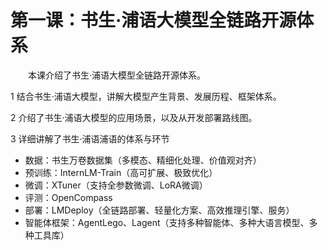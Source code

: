 # 第一课：书生·浦语大模型全链路开源体系
&emsp;&emsp;本课介绍了书生·浦语大模型全链路开源体系。

1 结合书生·浦语大模型，讲解大模型产生背景、发展历程、框架体系。

2 介绍了书生·浦语大模型的应用场景，以及从开发部署路线图。

3 详细讲解了书生·浦语浦语的体系与环节
* 数据：书生万卷数据集（多模态、精细化处理、价值观对齐）
* 预训练：InternLM-Train（高可扩展、极致优化）
* 微调：XTuner（支持全参数微调、LoRA微调）
* 评测：OpenCompass
* 部署：LMDeploy（全链路部署、轻量化方案、高效推理引擎、服务）
* 智能体框架：AgentLego、Lagent（支持多种智能体、多种大语言模型、多种工具库）

